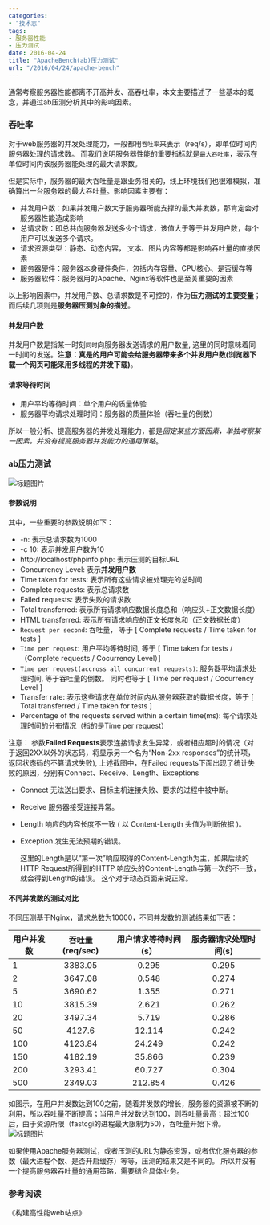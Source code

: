 ```yaml
---
categories:
- "技术志"
tags:
- 服务器性能
- 压力测试
date: 2016-04-24
title: "ApacheBench(ab)压力测试"
url: "/2016/04/24/apache-bench"
---
```


通常考察服务器性能都离不开高并发、高吞吐率，本文主要描述了一些基本的概念，并通过ab压测分析其中的影响因素。

<!--more-->

### 吞吐率

对于web服务器的并发处理能力，一般都用```吞吐率```来表示（req/s），即单位时间内服务器处理的请求数。
而我们说明服务器性能的重要指标就是```最大吞吐率```，表示在单位时间内该服务器能处理的最大请求数。

但是实际中，服务器的最大吞吐量是跟业务相关的，线上环境我们也很难模拟，准确算出一台服务器的最大吞吐量。影响因素主要有：

* 并发用户数：如果并发用户数大于服务器所能支撑的最大并发数，那肯定会对服务器性能造成影响
* 总请求数：即总共向服务器发送多少个请求，该值大于等于并发用户数，每个用户可以发送多个请求。
* 请求资源类型：静态、动态内容， 文本、图片内容等都是影响吞吐量的直接因素
* 服务器硬件：服务器本身硬件条件，包括内存容量、CPU核心、是否缓存等
* 服务器软件：服务器用的Apache、Nginx等软件也是至关重要的因素

以上影响因素中，并发用户数、总请求数是不可控的，作为**压力测试的主要变量**；而后续几项则是**服务器压测对象的描述**。

#### 并发用户数
并发用户数是指某一时刻`同时`向服务器发送请求的用户数量, 这里的同时意味着同一时间的发送。**注意：真是的用户可能会给服务器带来多个并发用户数(浏览器下载一个网页可能采用多线程的并发下载)**。

#### 请求等待时间
* 用户平均等待时间：单个用户的质量体验
* 服务器平均请求处理时间：服务器的质量体验（吞吐量的倒数）

所以一般分析、提高服务器的并发处理能力，都是*固定某些方面因素，单独考察某一因素。并没有提高服务器并发能力的通用策略*。

### ab压力测试

![标题图片](http://7xt5nc.com1.z0.glb.clouddn.com/pic/2016/2016-04-24-apache-bench-1.png)
#### 参数说明
其中，一些重要的参数说明如下：

* -n: 表示总请求数为1000
* -c 10: 表示并发用户数为10
* http://localhost/phpinfo.php: 表示压测的目标URL
* Concurrency Level: 表示**并发用户数**
* Time taken for tests: 表示所有这些请求被处理完的总时间
* Complete requests: 表示总请求数
* Failed requests: 表示失败的请求数
* Total transferred: 表示所有请求响应数据长度总和（响应头+正文数据长度）
* HTML transferred: 表示所有请求响应的正文长度总和（正文数据长度）
* ```Request per second```: 吞吐量， 等于 [ Complete requests / Time taken for tests ]
* ```Time per request```:  用户平均等待时间, 等于 [ Time taken for tests /（Complete requests / Cocurrency Level）]
* `Time per request(accross all concurrent requests)`:  服务器平均请求处理时间, 等于吞吐量的倒数。 同时也等于 [ Time per request / Cocurrency Level ]
* Transfer rate: 表示这些请求在单位时间内从服务器获取的数据长度，等于 [ Total transferred / Time taken for tests ]
* Percentage of the requests served within a certain time(ms): 每个请求处理时间的分布情况（指的是Time per request）

注意： 参数**Failed Requests**表示连接请求发生异常，或者相应超时的情况（对于返回2XX以外的状态码，将显示另一个名为“Non-2xx responses”的统计项，返回状态码的不算请求失败), 上述截图中，在Failed requests下面出现了统计失败的原因，分别有Connect、Receive、Length、Exceptions

* Connect 无法送出要求、目标主机连接失败、要求的过程中被中断。
* Receive 服务器接受连接异常。
* Length 响应的内容长度不一致 ( 以 Content-Length 头值为判断依据 )。
* Exception 发生无法预期的错误。
  
  这里的Length是以“第一次”响应取得的Content-Length为主，如果后续的HTTP Request所得到的HTTP 响应头的Content-Length与第一次的不一致，就会得到Length的错误。 这个对于动态页面来说正常。

#### 不同并发数的测试对比
不同压测基于Nginx，请求总数为10000，不同并发数的测试结果如下表：

|用户并发数 |	吞吐量(req/sec) |用户请求等待时间(s）| 服务器请求处理时间(s)|
|---------|:-------------:|:---------:|:-------------:|
|1	|3383.05|  0.295|  0.295
|2	|3647.08|	0.548|	0.274
|5	|3690.62|	1.355|	0.271
|10	|3815.39|	2.621|	0.262
|20	|3497.34|	5.719|	0.286
|50	|4127.6|	12.114|	0.242
|100 |4123.84|	24.249|	0.242
|150 |4182.19|	35.866|	0.239
|200 |3293.41|	60.727| 0.304
|500 |2349.03|	212.854|0.426

如图示，在用户并发数达到100之前，随着并发数的增长，服务器的资源被不断的利用，所以吞吐量不断提高；当用户并发数达到100，则吞吐量最高；超过100后，由于资源所限（fastcgi的进程最大限制为50），吞吐量开始下滑。
![标题图片](http://7xt5nc.com1.z0.glb.clouddn.com/pic/2016/2016-04-24-apache-bench-2.png)

如果使用Apache服务器测试，或者压测的URL为静态资源，或者优化服务器的参数（最大进程个数、是否开启缓存）等等，压测的结果又是不同的。 所以并没有一个提高服务器吞吐量的通用策略，需要结合具体业务。


### 参考阅读

《构建高性能web站点》



